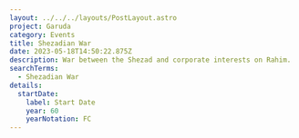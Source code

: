 ```yaml
---
layout: ../../../layouts/PostLayout.astro
project: Garuda
category: Events
title: Shezadian War
date: 2023-05-18T14:50:22.875Z
description: War between the Shezad and corporate interests on Rahim.
searchTerms:
  - Shezadian War
details:
  startDate:
    label: Start Date
    year: 60
    yearNotation: FC
---
```

